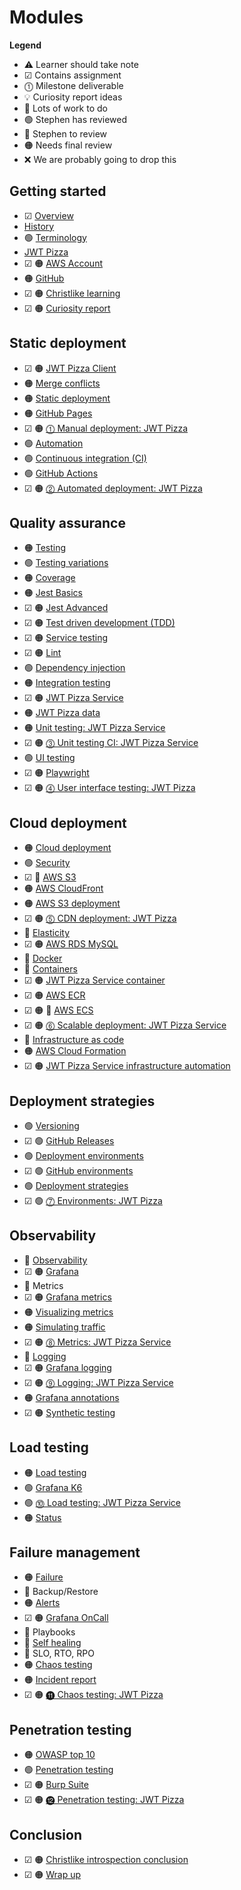 # Modules

**Legend**

- ⚠️ Learner should take note
- ☑ Contains assignment
- ⓵ Milestone deliverable
- 💡 Curiosity report ideas
- 🚧 Lots of work to do
- 🟢 Stephen has reviewed
- 🔵 Stephen to review
- 🟠 Needs final review
- ❌ We are probably going to drop this

## Getting started

- ☑ [Overview](overview/overview.md)
- [History](history/history.md)
- 🟢 [Terminology](terminology/terminology.md)
- [JWT Pizza](jwtPizza/jwtPizza.md)
- ☑ 🟠 [AWS Account](awsAccount/awsAccount.md)
- 🟠 [GitHub](gitHub/gitHub.md)
- ☑ 🟠 [Christlike learning](christlikeLearning/christlikeLearning.md)
- ☑ 🟠 [Curiosity report](curiosityReport/curiosityReport.md)

## Static deployment

- ☑ 🟠 [JWT Pizza Client](jwtPizzaClient/jwtPizzaClient.md)
- 🟠 [Merge conflicts](mergeConflicts/mergeConflicts.md)
- 🟠 [Static deployment](staticDeployment/staticDeployment.md)
- 🟠 [GitHub Pages](gitHubPages/gitHubPages.md)
- ☑ 🟠 [⓵ Manual deployment: JWT Pizza](deliverable1ManualDeploy/deliverable1ManualDeploy.md)
- 🟢 [Automation](automation/automation.md)
- 🟢 [Continuous integration (CI)](continuousIntegration/continuousIntegration.md)
- 🟢 [GitHub Actions](gitHubActions/gitHubActions.md)
- ☑ 🟠 [⓶ Automated deployment: JWT Pizza](deliverable2AutomatedDeploy/deliverable2AutomatedDeploy.md)

## Quality assurance

- 🟠 [Testing](testing/testing.md)
- 🟢 [Testing variations](testingCategories/testingCategories.md)
- 🟠 [Coverage](coverage/coverage.md)
- 🟠 [Jest Basics](jestBasics/jestBasics.md)
- ☑ 🟠 [Jest Advanced](jestAdvanced/jestAdvanced.md)
- ☑ 🟠 [Test driven development (TDD)](tdd/tdd.md)
- ☑ 🟠 [Service testing](serviceTesting/serviceTesting.md)
- ☑ 🟠 [Lint](lint/lint.md)
- 🟢 [Dependency injection](dependencyInjection/dependencyInjection.md)
- 🟠 [Integration testing](integrationTesting/integrationTesting.md)
- ☑ 🟠 [JWT Pizza Service](jwtPizzaService/jwtPizzaService.md)
- 🟠 [JWT Pizza data](jwtPizzaData/jwtPizzaData.md)
- 🟠 [Unit testing: JWT Pizza Service](unitTestingJwtPizzaService/unitTestingJwtPizzaService.md)
- ☑ 🟠 [⓷ Unit testing CI: JWT Pizza Service](deliverable3UnitTesting/deliverable3UnitTesting.md)
- 🟢 [UI testing](uiTesting/uiTesting.md)
- ☑ 🟠 [Playwright](playwright/playwright.md)
- ☑ 🟠 [⓸ User interface testing: JWT Pizza](deliverable4UiTesting/deliverable4UiTesting.md)

## Cloud deployment

- 🟠 [Cloud deployment](cloudDeployment/cloudDeployment.md)
- 🟢 [Security](security/security.md)
- ☑ 🔵 [AWS S3](awsS3/awsS3.md)
- 🟠 [AWS CloudFront](awsCloudFront/awsCloudFront.md)
- 🟠 [AWS S3 deployment](awsS3Deployment/awsS3Deployment.md)
- ☑ 🟠 [⓹ CDN deployment: JWT Pizza](deliverable5CdnDeploy/deliverable5CdnDeploy.md)
- 🔵 [Elasticity](elasticity/elasticity.md)
- ☑ 🟠 [AWS RDS MySQL](awsRdsMysql/awsRdsMysql.md)
- 🔵 [Docker](docker/docker.md)
- 🚧 [Containers](containers/containers.md)
- ☑ 🟠 [JWT Pizza Service container](jwtPizzaServiceContainer/jwtPizzaServiceContainer.md)
- ☑ 🟠 [AWS ECR](awsEcr/awsEcr.md)
- ☑ 🟠 🚧 [AWS ECS](awsEcs/awsEcs.md)
- ☑ 🟠 [⓺ Scalable deployment: JWT Pizza Service](deliverable6ScalableDeploy/deliverable6ScalableDeploy.md)
- 🚧 [Infrastructure as code](infrastructureAsCode/infrastructureAsCode.md)
- 🟠 [AWS Cloud Formation](awsCloudFormation/awsCloudFormation.md)
- ☑ 🟠 [JWT Pizza Service infrastructure automation](jwtPizzaServiceInfrastructureAutomation/jwtPizzaServiceInfrastructureAutomation.md)

## Deployment strategies

- 🟢 [Versioning](versioning/versioning.md)
- ☑ 🟢 [GitHub Releases](gitHubReleases/gitHubReleases.md)
- 🟢 [Deployment environments](deploymentEnvironments/deploymentEnvironments.md)
- ☑ 🟢 [GitHub environments](gitHubEnvironments/gitHubEnvironments.md)
- 🟢 [Deployment strategies](deploymentStrategies/deploymentStrategies.md)
- ☑ 🟢 [⓻ Environments: JWT Pizza](deliverable7Environments/deliverable7Environments.md)

## Observability

- 🚧 [Observability](observability/observability.md)
- ☑ 🟠 [Grafana](grafana/grafana.md)
- 🚧 Metrics
- ☑ 🟠 [Grafana metrics](grafanaMetrics/grafanaMetrics.md)
- 🟠 [Visualizing metrics](visualizingMetrics/visualizingMetrics.md)
- 🟠 [Simulating traffic](simulatingTraffic/simulatingTraffic.md)
- ☑ 🟠 [⓼ Metrics: JWT Pizza Service](deliverable8Metrics/deliverable8Metrics.md)
- 🚧 [Logging](logging/logging.md)
- ☑ 🟠 [Grafana logging](grafanaLogging/grafanaLogging.md)
- ☑ 🟠 [⓽ Logging: JWT Pizza Service](deliverable9Logging/deliverable9Logging.md)
- 🟠 [Grafana annotations](grafanaAnnotations/grafanaAnnotations.md)
- ☑ 🟠 [Synthetic testing](syntheticTesting/syntheticTesting.md)

## Load testing

- 🟠 [Load testing](loadTesting/loadTesting.md)
- 🟢 [Grafana K6](grafanaK6/grafanaK6.md)
- 🟢 [⓾ Load testing: JWT Pizza Service](deliverable10LoadTesting/deliverable10LoadTesting.md)
- 🟠 [Status](statusReporting/statusReporting.md)

## Failure management

- 🟠 [Failure](failure/failure.md)
- 🚧 Backup/Restore
- 🟠 [Alerts](alerting/alerting.md)
- ☑ 🟠 [Grafana OnCall](grafanaOnCall/grafanaOnCall.md)
- 🚧 Playbooks
- 🚧 [Self healing](selfHealing/selfHealing.md)
- 🚧 SLO, RTO, RPO
- 🟠 [Chaos testing](chaosTesting/chaosTesting.md)
- 🟠 [Incident report](incidentReport/incidentReport.md)
- ☑ 🟠 [⓫ Chaos testing: JWT Pizza](deliverable11ChaosTesting/deliverable11ChaosTesting.md)

## Penetration testing

- 🟠 [OWASP top 10](owaspTop10/owaspTop10.md)
- 🟢 [Penetration testing](penetrationTesting/penetrationTesting.md)
- ☑ 🟠 [Burp Suite](burpSuite/burpSuite.md)
- ☑ 🟠 [⓬ Penetration testing: JWT Pizza](deliverable12PenetrationTesting/deliverable12PenetrationTesting.md)

## Conclusion

- ☑ 🟠 [Christlike introspection conclusion](christlikeLearningConclusion/christlikeLearningConclusion.md)
- ☑ 🟠 [Wrap up](wrapUp/wrapUp.md)
